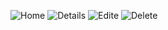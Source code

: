![Home](https://media.discordapp.net/attachments/1048295145935736902/1108099338007220324/HomeScreen.png)
![Details](https://media.discordapp.net/attachments/1048295145935736902/1108100040674783242/details.png)
![Edite](https://media.discordapp.net/attachments/1048295145935736902/1108100090062721024/Edite.png)
![Delete](https://media.discordapp.net/attachments/1048295145935736902/1108100113513054289/del.png)
